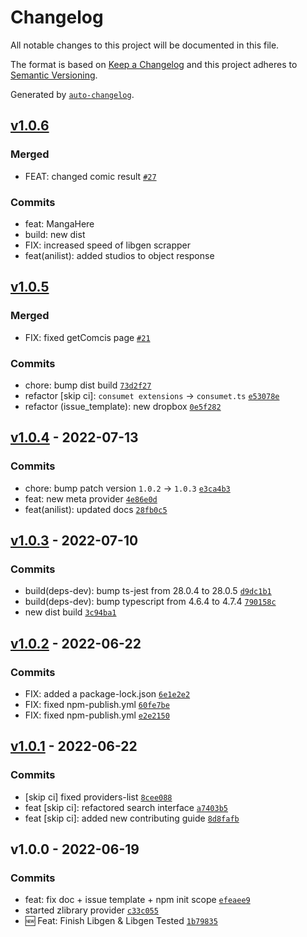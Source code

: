 # Changelog

All notable changes to this project will be documented in this file.

The format is based on [Keep a Changelog](https://keepachangelog.com/en/1.0.0/)
and this project adheres to [Semantic Versioning](https://semver.org/spec/v2.0.0.html).

Generated by [`auto-changelog`](https://github.com/CookPete/auto-changelog).

## [v1.0.6](https://github.com/consumet/consumet-extentions/compare/v1.0.5...v1.0.6)

### Merged

- FEAT: changed comic result [`#27`](https://github.com/consumet/consumet.ts/pull/27)

### Commits

- feat: MangaHere
- build: new dist
- FIX: increased speed of libgen scrapper
- feat(anilist): added studios to object response

## [v1.0.5](https://github.com/consumet/consumet-extentions/compare/v1.0.4...v1.0.5)

### Merged

- FIX: fixed getComcis page [`#21`](https://github.com/consumet/consumet-extentions/pull/21)

### Commits

- chore: bump dist build [`73d2f27`](https://github.com/consumet/consumet-extentions/commit/73d2f27e4a4294f35e334680cc6d79d0c0e5143b)
- refactor [skip ci]: `consumet extensions` -&gt; `consumet.ts` [`e53078e`](https://github.com/consumet/consumet-extentions/commit/e53078ef6d364f0812879256f0f65be719c4295a)
- refactor (issue_template): new dropbox [`0e5f282`](https://github.com/consumet/consumet-extentions/commit/0e5f282506c4895bd98757fe5dc15a99605f26fe)

## [v1.0.4](https://github.com/consumet/consumet-extentions/compare/v1.0.3...v1.0.4) - 2022-07-13

### Commits

- chore: bump patch version `1.0.2` -&gt; `1.0.3` [`e3ca4b3`](https://github.com/consumet/consumet-extentions/commit/e3ca4b34b2768310883de84e51ae65920b392860)
- feat: new meta provider [`4e86e0d`](https://github.com/consumet/consumet-extentions/commit/4e86e0d13253dda00100fdf1dff577ced711a127)
- feat(anilist): updated docs [`28fb0c5`](https://github.com/consumet/consumet-extentions/commit/28fb0c5a548d5cce120f7ea35680d1fa04ca89f4)

## [v1.0.3](https://github.com/consumet/consumet-extentions/compare/v1.0.2...v1.0.3) - 2022-07-10

### Commits

- build(deps-dev): bump ts-jest from 28.0.4 to 28.0.5 [`d9dc1b1`](https://github.com/consumet/consumet-extentions/commit/d9dc1b1eee719ed5a201907da23e57cd8e1c8471)
- build(deps-dev): bump typescript from 4.6.4 to 4.7.4 [`790158c`](https://github.com/consumet/consumet-extentions/commit/790158c1fb3b87759a92df53d3b1c2c616208b3b)
- new dist build [`3c94ba1`](https://github.com/consumet/consumet-extentions/commit/3c94ba11c23c0144f6c657f14c9a43e9a0965aaa)

## [v1.0.2](https://github.com/consumet/consumet-extentions/compare/v1.0.1...v1.0.2) - 2022-06-22

### Commits

- FIX: added a package-lock.json [`6e1e2e2`](https://github.com/consumet/consumet-extentions/commit/6e1e2e276c229504b83cd79b0301e4d7d2521859)
- FIX: fixed npm-publish.yml [`60fe7be`](https://github.com/consumet/consumet-extentions/commit/60fe7be235b24cfeb3a52b771fe3809a57f63498)
- FIX: fixed npm-publish.yml [`e2e2150`](https://github.com/consumet/consumet-extentions/commit/e2e2150ad6cb23752e0433a8ad034264f53c698a)

## [v1.0.1](https://github.com/consumet/consumet-extentions/compare/v1.0.0...v1.0.1) - 2022-06-22

### Commits

- [skip ci] fixed providers-list [`8cee088`](https://github.com/consumet/consumet-extentions/commit/8cee088102e31867f1084c726d74b6738f393b24)
- feat [skip ci]: refactored search interface [`a7403b5`](https://github.com/consumet/consumet-extentions/commit/a7403b5d4ab7f9fb594019f7ec1f5d96d70e6886)
- feat [skip ci]: added new contributing guide [`8d8fafb`](https://github.com/consumet/consumet-extentions/commit/8d8fafb2087abb003c83c8f1ac01ee98eda53fb3)

## v1.0.0 - 2022-06-19

### Commits

- feat: fix doc + issue template + npm init scope [`efeaee9`](https://github.com/consumet/consumet-extentions/commit/efeaee913d8a602cfb60468d4c5b1f46b24b8d26)
- started zlibrary provider [`c33c055`](https://github.com/consumet/consumet-extentions/commit/c33c055b3a2065e75f4571003e0267e7c0d240a5)
- 🆕 Feat: Finish Libgen & Libgen Tested [`1b79835`](https://github.com/consumet/consumet-extentions/commit/1b79835be747c8fbaee0656eeb0760c364cebc75)
